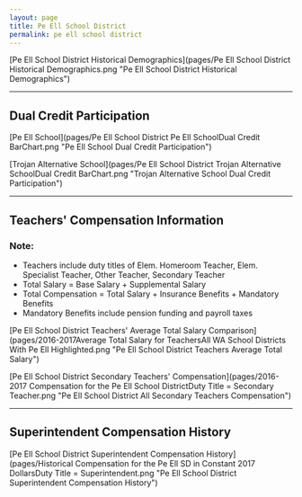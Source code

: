 ```yaml
---
layout: page
title: Pe Ell School District
permalink: pe ell school district
---
```



[Pe Ell School District Historical Demographics](pages/Pe Ell School District Historical Demographics.png "Pe Ell School District Historical Demographics")

___

## Dual Credit Participation

[Pe Ell School](pages/Pe Ell School District Pe Ell SchoolDual Credit BarChart.png "Pe Ell School Dual Credit Participation")

[Trojan Alternative School](pages/Pe Ell School District Trojan Alternative SchoolDual Credit BarChart.png "Trojan Alternative School Dual Credit Participation")


___

## Teachers' Compensation Information
### Note:
- Teachers include duty titles of Elem. Homeroom Teacher, Elem. Specialist Teacher, Other Teacher, Secondary Teacher
- Total Salary = Base Salary + Supplemental Salary
- Total Compensation = Total Salary + Insurance Benefits + Mandatory Benefits
- Mandatory Benefits include pension funding and payroll taxes

[Pe Ell School District Teachers' Average Total Salary Comparison](pages/2016-2017Average Total Salary for TeachersAll WA School Districts With Pe Ell Highlighted.png "Pe Ell School District Teachers Average Total Salary")

[Pe Ell School District Secondary Teachers' Compensation](pages/2016-2017 Compensation for the Pe Ell School DistrictDuty Title = Secondary Teacher.png "Pe Ell School District All Secondary Teachers Compensation")


___

## Superintendent Compensation History

[Pe Ell School District Superintendent Compensation History](pages/Historical Compensation for the Pe Ell SD in Constant 2017 DollarsDuty Title = Superintendent.png "Pe Ell School District Superintendent Compensation History")

